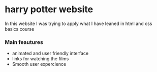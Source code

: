 <h1>harry potter website</h1>
<p>In this website I was trying to apply what I have leaned in html and css basics course</p>
<h3>Main feautures</h3>
<ul>
  <li>animated and user friendly interface </li>
  <li>links for watching the films</li>
  <li>Smooth user expercience</li>
</ul>
